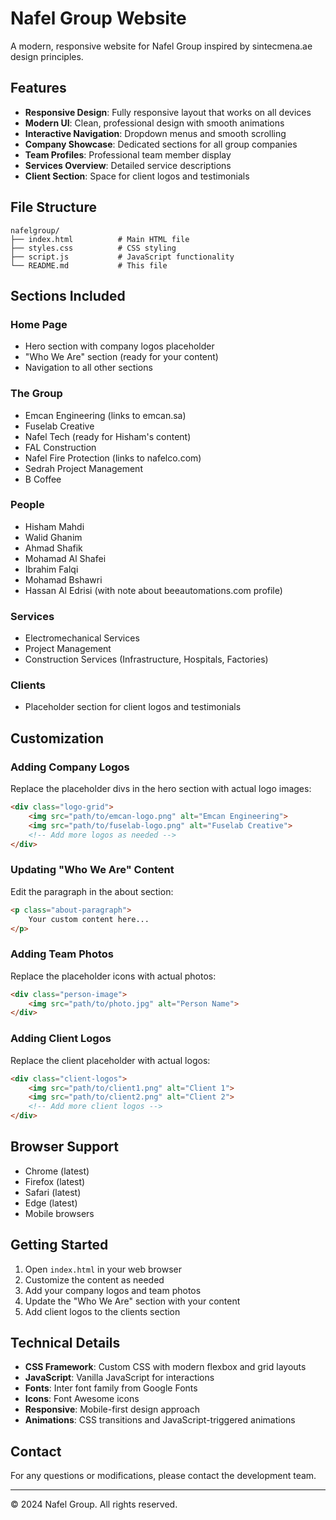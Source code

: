 # Nafel Group Website

A modern, responsive website for Nafel Group inspired by sintecmena.ae design principles.

## Features

- **Responsive Design**: Fully responsive layout that works on all devices
- **Modern UI**: Clean, professional design with smooth animations
- **Interactive Navigation**: Dropdown menus and smooth scrolling
- **Company Showcase**: Dedicated sections for all group companies
- **Team Profiles**: Professional team member display
- **Services Overview**: Detailed service descriptions
- **Client Section**: Space for client logos and testimonials

## File Structure

```
nafelgroup/
├── index.html          # Main HTML file
├── styles.css          # CSS styling
├── script.js           # JavaScript functionality
└── README.md           # This file
```

## Sections Included

### Home Page
- Hero section with company logos placeholder
- "Who We Are" section (ready for your content)
- Navigation to all other sections

### The Group
- Emcan Engineering (links to emcan.sa)
- Fuselab Creative
- Nafel Tech (ready for Hisham's content)
- FAL Construction
- Nafel Fire Protection (links to nafelco.com)
- Sedrah Project Management
- B Coffee

### People
- Hisham Mahdi
- Walid Ghanim
- Ahmad Shafik
- Mohamad Al Shafei
- Ibrahim Falqi
- Mohamad Bshawri
- Hassan Al Edrisi (with note about beeautomations.com profile)

### Services
- Electromechanical Services
- Project Management
- Construction Services (Infrastructure, Hospitals, Factories)

### Clients
- Placeholder section for client logos and testimonials

## Customization

### Adding Company Logos
Replace the placeholder divs in the hero section with actual logo images:

```html
<div class="logo-grid">
    <img src="path/to/emcan-logo.png" alt="Emcan Engineering">
    <img src="path/to/fuselab-logo.png" alt="Fuselab Creative">
    <!-- Add more logos as needed -->
</div>
```

### Updating "Who We Are" Content
Edit the paragraph in the about section:

```html
<p class="about-paragraph">
    Your custom content here...
</p>
```

### Adding Team Photos
Replace the placeholder icons with actual photos:

```html
<div class="person-image">
    <img src="path/to/photo.jpg" alt="Person Name">
</div>
```

### Adding Client Logos
Replace the client placeholder with actual logos:

```html
<div class="client-logos">
    <img src="path/to/client1.png" alt="Client 1">
    <img src="path/to/client2.png" alt="Client 2">
    <!-- Add more client logos -->
</div>
```

## Browser Support

- Chrome (latest)
- Firefox (latest)
- Safari (latest)
- Edge (latest)
- Mobile browsers

## Getting Started

1. Open `index.html` in your web browser
2. Customize the content as needed
3. Add your company logos and team photos
4. Update the "Who We Are" section with your content
5. Add client logos to the clients section

## Technical Details

- **CSS Framework**: Custom CSS with modern flexbox and grid layouts
- **JavaScript**: Vanilla JavaScript for interactions
- **Fonts**: Inter font family from Google Fonts
- **Icons**: Font Awesome icons
- **Responsive**: Mobile-first design approach
- **Animations**: CSS transitions and JavaScript-triggered animations

## Contact

For any questions or modifications, please contact the development team.

---

© 2024 Nafel Group. All rights reserved.




